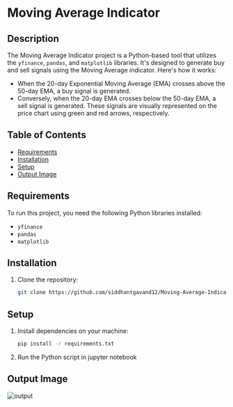 # Moving Average Indicator

## Description
The Moving Average Indicator project is a Python-based tool that utilizes the `yfinance`, `pandas`, and `matplotlib` libraries. It's designed to generate buy and sell signals using the Moving Average  indicator. Here's how it works:

- When the 20-day Exponential Moving Average (EMA) crosses above the 50-day EMA, a buy signal is generated.
- Conversely, when the 20-day EMA crosses below the 50-day EMA, a sell signal is generated. These signals are visually represented on the price chart using green and red arrows, respectively.


## Table of Contents
- [Requirements](#requirements)
- [Installation](#installation)
- [Setup](#setup)
- [Output Image](#output-image)

## Requirements
To run this project, you need the following Python libraries installed:
- `yfinance`
- `pandas`
- `matplotlib`

## Installation

1. Clone the repository:

   ```bash
   git clone https://github.com/siddhantgavand12/Moving-Average-Indicator.git

## Setup

1. Install dependencies on your machine:

    ```bash
   pip install -r requirements.txt

2. Run the Python script in jupyter notebook

## Output Image
![output](https://github.com/siddhantgavand12/Moving-Average-Indicator/assets/122528514/7764c3e4-eacf-4f04-b559-a5fc58551064)

   
    
